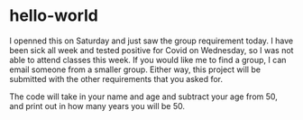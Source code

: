 # hello-world
I openned this on Saturday and just saw the group requirement today. I have been sick all week and tested positive for Covid on Wednesday, so I was not able to attend classes this week. If you would like me to find a group, I can email someone from a smaller group. Either way, this project will be submitted with the other requirements that you asked for.

The code will take in your name and age and subtract your age from 50, and print out in how many years you will be 50.